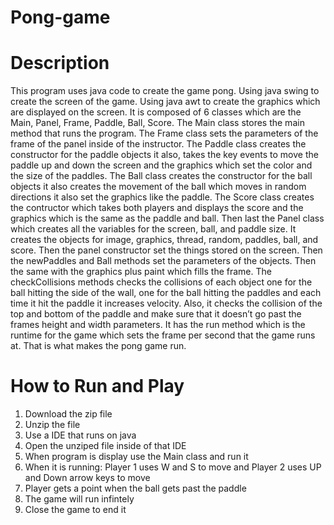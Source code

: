 # Pong-game

# Description
This program uses java code to create the game pong. Using java swing to create the screen of the game. Using java awt to create the graphics which are displayed on the screen. It is composed of 6 classes which are the Main, Panel, Frame, Paddle, Ball, Score. The Main class stores the main method that runs the program. The Frame class sets the parameters of the frame of the panel inside of the instructor. The Paddle class creates the constructor for the paddle objects it also, takes the key events to move the paddle up and down the screen and the graphics which set the color and the size of the paddles. The Ball class creates the constructor for the ball objects it also creates the movement of the ball which moves in random directions it also set the graphics like the paddle. The Score class creates the contructor which takes both players and displays the score and the graphics which is the same as the paddle and ball. Then last the Panel class which creates all the variables for the screen, ball, and paddle size. It creates the objects for image, graphics, thread, random, paddles, ball, and score. Then the panel constructor set the things stored on the screen. Then the newPaddles and Ball methods set the parameters of the objects. Then the same with the graphics plus paint which fills the frame. The checkCollisions methods checks the collisions of each object one for the ball hitting the side of the wall, one for the ball hitting the paddles and each time it hit the paddle it increases velocity. Also, it checks the collision of the top and bottom of the paddle and make sure that it doesn’t go past the frames height and width parameters. It has the run method which is the runtime for the game which sets the frame per second that the game runs at. That is what makes the pong game run.

# How to Run and Play
1. Download the zip file
2. Unzip the file
3. Use a IDE that runs on java
4. Open the unziped file inside of that IDE
5. When program is display use the Main class and run it
6. When it is running: Player 1 uses W and S to move and Player 2 uses UP and Down arrow keys to move
7. Player gets a point when the ball gets past the paddle
8. The game will run infintely
9. Close the game to end it
